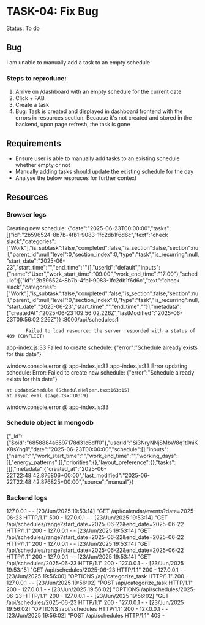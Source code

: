 # TASK-04: Fix Bug
Status: To do

## Bug
I am unable to manually add a task to an empty schedule

### Steps to reproduce:
1. Arrive on /dashboard with an empty schedule for the current date
2. Click + FAB
3. Create a task
4. Bug: Task is created and displayed in dashboard frontend with the errors in resources section. Because it's not created and stored in the backend, upon page refresh, the task is gone

## Requirements
- Ensure user is able to manually add tasks to an existing schedule whether empty or not 
- Manually adding tasks should update the existing schedule for the day
- Analyse the below resoruces for further context

## Resources
### Browser logs
Creating new schedule: {"date":"2025-06-23T00:00:00","tasks":[{"id":"2b596524-8b7b-4fb1-9083-1fc2db1f6d6c","text":"check slack","categories":["Work"],"is_subtask":false,"completed":false,"is_section":false,"section":null,"parent_id":null,"level":0,"section_index":0,"type":"task","is_recurring":null,"start_date":"2025-06-23","start_time":"","end_time":""}],"userId":"default","inputs":{"name":"User","work_start_time":"09:00","work_end_time":"17:00"},"schedule":[{"id":"2b596524-8b7b-4fb1-9083-1fc2db1f6d6c","text":"check slack","categories":["Work"],"is_subtask":false,"completed":false,"is_section":false,"section":null,"parent_id":null,"level":0,"section_index":0,"type":"task","is_recurring":null,"start_date":"2025-06-23","start_time":"","end_time":""}],"metadata":{"createdAt":"2025-06-23T09:56:02.226Z","lastModified":"2025-06-23T09:56:02.226Z"}}
:8000/api/schedules:1 
            
            
           Failed to load resource: the server responded with a status of 409 (CONFLICT)
app-index.js:33 Failed to create schedule: {"error":"Schedule already exists for this date"}

window.console.error @ app-index.js:33
app-index.js:33 Error updating schedule: Error: Failed to create new schedule: {"error":"Schedule already exists for this date"}

    at updateSchedule (ScheduleHelper.tsx:163:15)
    at async eval (page.tsx:103:9)
window.console.error @ app-index.js:33

### Schedule object in mongodb
{"_id":{"$oid":"6858884a6597178d31c6dff0"},"userId":"Si3NryNNjSMbW8q1t0niKX8sYng1","date":"2025-06-23T00:00:00","schedule":[],"inputs":{"name":"","work_start_time":"","work_end_time":"","working_days":[],"energy_patterns":[],"priorities":{},"layout_preference":{},"tasks":[]},"metadata":{"created_at":"2025-06-22T22:48:42.876806+00:00","last_modified":"2025-06-22T22:48:42.876825+00:00","source":"manual"}}

### Backend logs
127.0.0.1 - - [23/Jun/2025 19:53:14] "GET /api/calendar/events?date=2025-06-23 HTTP/1.1" 500 -
127.0.0.1 - - [23/Jun/2025 19:53:14] "GET /api/schedules/range?start_date=2025-06-22&end_date=2025-06-22 HTTP/1.1" 200 -
127.0.0.1 - - [23/Jun/2025 19:53:14] "GET /api/schedules/range?start_date=2025-06-22&end_date=2025-06-22 HTTP/1.1" 200 -
127.0.0.1 - - [23/Jun/2025 19:53:14] "GET /api/schedules/range?start_date=2025-06-22&end_date=2025-06-22 HTTP/1.1" 200 -
127.0.0.1 - - [23/Jun/2025 19:53:14] "GET /api/schedules/2025-06-23 HTTP/1.1" 200 -
127.0.0.1 - - [23/Jun/2025 19:53:15] "GET /api/schedules/2025-06-23 HTTP/1.1" 200 -
127.0.0.1 - - [23/Jun/2025 19:56:00] "OPTIONS /api/categorize_task HTTP/1.1" 200 -
127.0.0.1 - - [23/Jun/2025 19:56:02] "POST /api/categorize_task HTTP/1.1" 200 -
127.0.0.1 - - [23/Jun/2025 19:56:02] "OPTIONS /api/schedules/2025-06-23 HTTP/1.1" 200 -
127.0.0.1 - - [23/Jun/2025 19:56:02] "GET /api/schedules/2025-06-23 HTTP/1.1" 200 -
127.0.0.1 - - [23/Jun/2025 19:56:02] "OPTIONS /api/schedules HTTP/1.1" 200 -
127.0.0.1 - - [23/Jun/2025 19:56:02] "POST /api/schedules HTTP/1.1" 409 -
